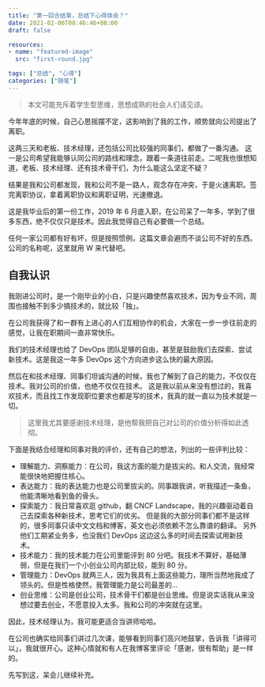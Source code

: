 ```yaml
---
title: "第一回合结束，总结下心得体会？"
date: 2021-02-06T08:46:46+08:00
draft: false

resources:
- name: "featured-image"
  src: "first-round.jpg"

tags: ["总结", "心得"]
categories: ["随笔"]
---
```


>本文可能充斥着学生型思维，思想成熟的社会人们请见谅。

今年年底的时候，自己心思摇摆不定，这影响到了我的工作，顺势就向公司提出了离职。

这两三天和老板、技术经理，还包括公司比较强的同事们，都做了一番沟通。
这一是公司希望我能够认同公司的路线和理念，跟着一条道往前走。二呢我也很想知道，老板、技术经理、还有技术骨干们，为什么能这么坚定不疑？

结果是我和公司都发现，我和公司不是一路人，观念存在冲突，于是火速离职。签完离职协议，拿着离职协议和离职证明，光速撤退。

这是我毕业后的第一份工作，2019 年 6 月底入职，在公司呆了一年多，学到了很多东西，绝不仅仅只是技术。因此我觉得自己有必要做一个总结。

任何一家公司都有好有坏，但是按照惯例，这篇文章会避而不谈公司不好的东西。公司的名称呢，这里就用 W 来代替吧。


## 自我认识

我刚进公司时，是一个刚毕业的小白，只是兴趣使然喜欢技术，因为专业不同，周围也接触不到多少搞技术的，就比较「独」。

在公司我获得了和一群有上进心的人们互相协作的机会，大家在一步一步往前走的感觉，让我在职期间一直非常快乐。

我们的技术经理也给了 DevOps 团队足够的自由，甚至是鼓励我们去探索、尝试新技术。这是我这一年多 DevOps 这个方向进步这么快的最大原因。

然后在和技术经理、同事们坦诚沟通的时候，我也了解到了自己的能力，不仅仅在技术。我对公司的价值，也绝不仅仅在技术。
这是我以前从来没有想过的，我喜欢技术，而且找工作发现职位要求也都是写的技术，我真的就一直以为技术就是一切。

>这里我尤其要感谢技术经理，是他帮我把自己对公司的价值分析得如此透彻。

下面是我结合经理和同事对我的评价，还有自己的想法，列出的一些评判比较：

- 理解能力、洞察能力：在公司，我这方面的能力是拔尖的。和人交流，我经常能很快地把握住核心。
- 表达能力：我的表达能力也是公司里拔尖的。同事跟我讲，听我描述一条鱼，他能清晰地看到鱼的骨头。
- 探索能力：我日常喜欢逛 github，翻 CNCF Landscape，我的兴趣驱动着自己去探索各种新技术，思考它们的优劣。 
  但是我的大部分同事们都不是这样的，很多同事只读中文文档和博客，英文也必须依赖不怎么靠谱的翻译。
  另外他们工期紧业务多，也没我们 DevOps 这边这么多的时间去探索试用新技术。
- 技术能力：我的技术能力在公司里能评到 80 分吧。我技术不算好，基础薄弱，但是在我们一个小创业公司内部比较，能到 80 分。
- 管理能力：DevOps 就两三人，因为我具有上面这些能力，理所当然地我成了领头的。但是性格使然，我管理能力是公司最差的...
- 创业思维：公司是创业公司，技术骨干们都是创业思维。但是说实话我从来没想过要去创业，不愿意投入太多。我和公司的冲突就在这里。

因此，技术经理认为，我可能更适合当讲师哈哈。

在公司也确实给同事们讲过几次课，能够看到同事们高兴地鼓掌，告诉我「讲得可以」，我就很开心。这种心情就和有人在我博客里评论「感谢，很有帮助」是一样的。


先写到这，呆会儿继续补充。
